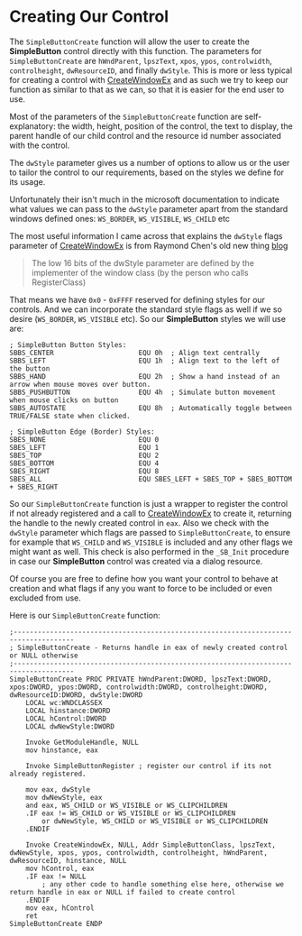 # Creating Our Control

The `SimpleButtonCreate` function will allow the user to create the **SimpleButton** control directly with this function. The parameters for `SimpleButtonCreate` are `hWndParent`, `lpszText`, `xpos`, `ypos`, `controlwidth`, `controlheight`, `dwResourceID`, and finally `dwStyle`. This is more or less typical for creating a control with [CreateWindowEx](https://msdn.microsoft.com/en-us/library/windows/desktop/ms632680%28v=vs.85%29.aspx) and as such we try to keep our function as similar to that as we can, so that it is easier for the end user to use.

Most of the parameters of the `SimpleButtonCreate` function are self-explanatory: the width, height, position of the control, the text to display, the parent handle of our child control and the resource id number associated with the control.

The `dwStyle` parameter gives us a number of options to allow us or the user to tailor the control to our requirements, based on the styles we define for its usage.

Unfortunately their isn't much in the microsoft documentation to indicate what values we can pass to the `dwStyle` parameter apart from the standard windows defined ones: `WS_BORDER`, `WS_VISIBLE`, `WS_CHILD` etc

The most useful information I came across that explains the `dwStyle` flags parameter of [CreateWindowEx](https://msdn.microsoft.com/en-us/library/windows/desktop/ms632680%28v=vs.85%29.aspx) is from Raymond Chen's old new thing [blog](https://blogs.msdn.microsoft.com/oldnewthing/20031203-00/?p=41633/)

> The low 16 bits of the dwStyle parameter are defined by the implementer of the window class \(by the person who calls RegisterClass\)

That means we have `0x0` - `0xFFFF` reserved for defining styles for our controls. And we can incorporate the standard style flags as well if we so desire \(`WS_BORDER`, `WS_VISIBLE` etc\). So our **SimpleButton** styles we will use are:

```x86asm
; SimpleButton Button Styles:
SBBS_CENTER                     EQU 0h  ; Align text centrally
SBBS_LEFT                       EQU 1h  ; Align text to the left of the button
SBBS_HAND                       EQU 2h  ; Show a hand instead of an arrow when mouse moves over button.
SBBS_PUSHBUTTON                 EQU 4h  ; Simulate button movement when mouse clicks on button
SBBS_AUTOSTATE                  EQU 8h  ; Automatically toggle between TRUE/FALSE state when clicked.

; SimpleButton Edge (Border) Styles:
SBES_NONE                       EQU 0
SBES_LEFT                       EQU 1
SBES_TOP                        EQU 2
SBES_BOTTOM                     EQU 4
SBES_RIGHT                      EQU 8
SBES_ALL                        EQU SBES_LEFT + SBES_TOP + SBES_BOTTOM + SBES_RIGHT
```

So our `SimpleButtonCreate` function is just a wrapper to register the control if not already registered and a call to [CreateWindowEx](https://msdn.microsoft.com/en-us/library/windows/desktop/ms632680%28v=vs.85%29.aspx) to create it, returning the handle to the newly created control in `eax`. Also we check with the `dwStyle` parameter which flags are passed to `SimpleButtonCreate`, to ensure for example that `WS_CHILD` and `WS_VISIBLE` is included and any other flags we might want as well. This check is also performed in the `_SB_Init` procedure in case our **SimpleButton** control was created via a dialog resource.

Of course you are free to define how you want your control to behave at creation and what flags if any you want to force to be included or even excluded from use.

Here is our `SimpleButtonCreate` function:

```x86asm
;-------------------------------------------------------------------------------------
; SimpleButtonCreate - Returns handle in eax of newly created control or NULL otherwise
;-------------------------------------------------------------------------------------
SimpleButtonCreate PROC PRIVATE hWndParent:DWORD, lpszText:DWORD, xpos:DWORD, ypos:DWORD, controlwidth:DWORD, controlheight:DWORD, dwResourceID:DWORD, dwStyle:DWORD
    LOCAL wc:WNDCLASSEX
    LOCAL hinstance:DWORD
    LOCAL hControl:DWORD
    LOCAL dwNewStyle:DWORD

    Invoke GetModuleHandle, NULL
    mov hinstance, eax

    Invoke SimpleButtonRegister ; register our control if its not already registered.

    mov eax, dwStyle
    mov dwNewStyle, eax
    and eax, WS_CHILD or WS_VISIBLE or WS_CLIPCHILDREN
    .IF eax != WS_CHILD or WS_VISIBLE or WS_CLIPCHILDREN
        or dwNewStyle, WS_CHILD or WS_VISIBLE or WS_CLIPCHILDREN
    .ENDIF

    Invoke CreateWindowEx, NULL, Addr SimpleButtonClass, lpszText, dwNewStyle, xpos, ypos, controlwidth, controlheight, hWndParent, dwResourceID, hinstance, NULL
    mov hControl, eax
    .IF eax != NULL
        ; any other code to handle something else here, otherwise we return handle in eax or NULL if failed to create control
    .ENDIF
    mov eax, hControl
    ret
SimpleButtonCreate ENDP
```



